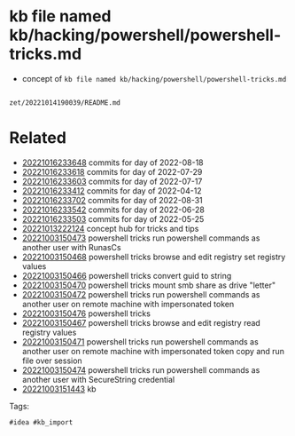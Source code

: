 # kb file named kb/hacking/powershell/powershell-tricks.md

- concept of `kb file named kb/hacking/powershell/powershell-tricks.md`

```
```

` zet/20221014190039/README.md `

# Related

- [20221016233648](/zet/20221016233648/README.md) commits for day of 2022-08-18
- [20221016233618](/zet/20221016233618/README.md) commits for day of 2022-07-29
- [20221016233603](/zet/20221016233603/README.md) commits for day of 2022-07-17
- [20221016233412](/zet/20221016233412/README.md) commits for day of 2022-04-12
- [20221016233702](/zet/20221016233702/README.md) commits for day of 2022-08-31
- [20221016233542](/zet/20221016233542/README.md) commits for day of 2022-06-28
- [20221016233503](/zet/20221016233503/README.md) commits for day of 2022-05-25
- [20221013222124](/zet/20221013222124/README.md) concept hub for tricks and tips
- [20221003150473](/zet/20221003150473/README.md) powershell tricks run powershell commands as another user with RunasCs
- [20221003150468](/zet/20221003150468/README.md) powershell tricks browse and edit registry set registry values
- [20221003150466](/zet/20221003150466/README.md) powershell tricks convert guid to string
- [20221003150470](/zet/20221003150470/README.md) powershell tricks mount smb share as drive "letter"
- [20221003150472](/zet/20221003150472/README.md) powershell tricks run powershell commands as another user on remote machine with impersonated token
- [20221003150476](/zet/20221003150476/README.md) powershell tricks
- [20221003150467](/zet/20221003150467/README.md) powershell tricks browse and edit registry read registry values
- [20221003150471](/zet/20221003150471/README.md) powershell tricks run powershell commands as another user on remote machine with impersonated token copy and run file over session
- [20221003150474](/zet/20221003150474/README.md) powershell tricks run powershell commands as another user with SecureString credential
- [20221003151443](/zet/20221003151443/README.md) kb

Tags:

    #idea #kb_import
